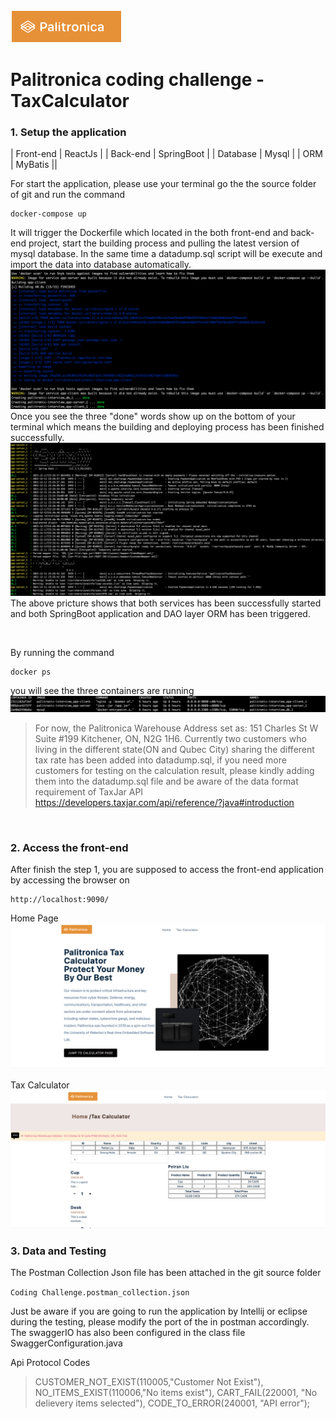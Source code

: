 ![](https://github.com/qwe3804132/Palitronica-TaxCalculator/blob/main/md/tag.png?raw=true)
# Palitronica coding challenge - TaxCalculator
### 1. Setup the application
| Front-end  | ReactJs  |
| Back-end | SpringBoot |
| Database  | Mysql |
| ORM  | MyBatis ||

For start the application, please use your terminal go the the source folder of git and run the command
```
docker-compose up

```
It will trigger the Dockerfile which located in the both front-end and back-end project, start the building process and pulling the latest version of mysql database. In the same time a datadump.sql script will be execute and import the data into database automatically.
![](https://github.com/qwe3804132/Palitronica-TaxCalculator/blob/main/md/build.png?raw=true)
Once you see the three "done" words show up on the bottom of your terminal which means the building and deploying process has been finished successfully.
![](https://github.com/qwe3804132/Palitronica-TaxCalculator/blob/main/md/spring%20DAO.png?raw=true)
The above pricture shows that both services has been successfully started and both SpringBoot application and DAO layer ORM has been triggered.

</br>

By running the command 

    docker ps
you will see the three containers are running
![enter image description here](https://github.com/qwe3804132/Palitronica-TaxCalculator/blob/main/md/docker.png?raw=true)
> For now, the  Palitronica Warehouse Address set as: 151 Charles St W Suite #199 Kitchener, ON, N2G 1H6. Currently two customers who living in the different state(ON and Qubec City) sharing the different tax rate has been added into datadump.sql, if you need more customers for testing on the calculation result, please kindly adding them into the datadump.sql file and be aware of the data format requirement of TaxJar API https://developers.taxjar.com/api/reference/?java#introduction
</br>

### 2. Access the front-end
After finish the step 1, you are supposed to access the front-end application by accessing the browser on
```
http://localhost:9090/
```
Home Page
![](https://github.com/qwe3804132/Palitronica-TaxCalculator/blob/main/md/HomePage.png?raw=true)

Tax Calculator
![](https://github.com/qwe3804132/Palitronica-TaxCalculator/blob/main/md/CalculationPage.png?raw=true)
</br>

### 3. Data and Testing
The Postman Collection Json file has been attached in the git source folder

`Coding Challenge.postman_collection.json
`

Just be aware if you are going to run the application by Intellij or eclipse during the testing, please modify the port of the in postman accordingly. The swaggerIO has also been configured in the class file SwaggerConfiguration.java

Api Protocol Codes
>   CUSTOMER_NOT_EXIST(110005,"Customer Not Exist"),
  NO_ITEMS_EXIST(110006,"No items exist"),
  CART_FAIL(220001, "No delievery items selected"),
  CODE_TO_ERROR(240001, "API error");


